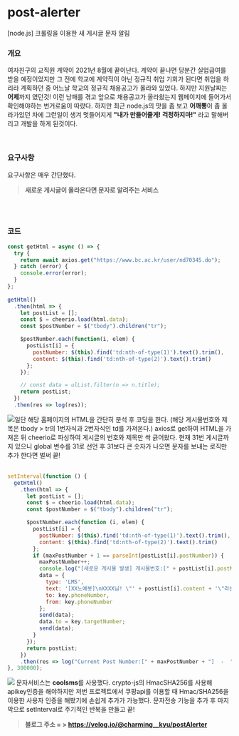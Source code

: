 # post-alerter
[node.js] 크롤링을 이용한 새 게시글 문자 알림

### 개요
여자친구의 교직원 계약이 2021년 8월에 끝이난다. 계약이 끝나면 당분간 실업급여를 받을 예정이었지만 그 전에 학교에 계약직이 아닌 정규직 취업 기회가 된다면 취업을 하리라 계획하던 중 어느날 학교의 정규직 채용공고가 올라와 있었다. 하지만 지원날짜는 **어제**까지 였던것! 이런 낭패를 겪고 앞으로 채용공고가 올라왔는지 웹페이지에 들어가서 확인해야하는 번거로움이 따랐다. 하지만 최근 node.js의 맛을 좀 보고 **어깨뽕**이 좀 올라가있던 차에 그런일이 생겨 멋들어지게 **"내가 만들어줄게! 걱정하지마!"** 라고 말해버리고 개발을 하게 된것이다.

<br/>

### 요구사항
요구사항은 매우 간단했다.
> **새로운 게시글이 올라온다면 문자로 알려주는 서비스**

<br/><br/>
      
### 코드
```javascript
const getHtml = async () => {
  try {
    return await axios.get("https://www.bc.ac.kr/user/nd70345.do");
  } catch (error) {
    console.error(error);
  }
};
 
getHtml()
  .then(html => {
    let postList = [];
    const $ = cheerio.load(html.data);
    const $postNumber = $("tbody").children("tr");

    $postNumber.each(function(i, elem) {
      postList[i] = {
        postNumber: $(this).find('td:nth-of-type(1)').text().trim(),
        content: $(this).find('td:nth-of-type(2)').text().trim()
      };
    });

    // const data = ulList.filter(n => n.title);
    return postList;
  })
  .then(res => log(res));
```
![](https://images.velog.io/images/charming__kyu/post/704e626d-b483-4d31-8433-ea7624c41c77/%E1%84%89%E1%85%B3%E1%84%8F%E1%85%B3%E1%84%85%E1%85%B5%E1%86%AB%E1%84%89%E1%85%A3%E1%86%BA%202021-02-15%20%E1%84%8B%E1%85%A9%E1%84%92%E1%85%AE%204.32.36.png)일단 해당 홈페이지의 HTML을 간단히 분석 후 코딩을 한다. 
(해당 게시물번호와 제목은 tbody > tr의 1번자식과 2번자식인 td를 가져온다.) 
axios로 get하여 HTML을 가져온 뒤 cheerio로 파싱하여 게시글의 번호와 제목만 싹 긁어왔다. 현재 31번 게시글까지 있으니 global 변수를 31로 선언 후 31보다 큰 숫자가 나오면 문자를 보내는 로직만 추가 한다면 벌써 끝!
<br/><br/>
```javascript
setInterval(function () {
  getHtml()
    .then(html => {
      let postList = [];
      const $ = cheerio.load(html.data);
      const $postNumber = $("tbody").children("tr");

      $postNumber.each(function (i, elem) {
        postList[i] = {
          postNumber: $(this).find('td:nth-of-type(1)').text().trim(),
          content: $(this).find('td:nth-of-type(2)').text().trim()
        };
        if (maxPostNumber + 1 == parseInt(postList[i].postNumber)) {
          maxPostNumber++;
          console.log("[새로운 게시물 발생] 게시물번호:[" + postList[i].postNumber + "] 게시물:[" + postList[i].content + "]");
          data = {
            type: 'LMS',
            text: '[XX노예봇]\nXXXX님! \"' + postList[i].content + '\"라는 새로운 채용공고가 올라왔습니다. 확인해주세요!!! 오늘 하루도 화이팅하세요!\n사랑해요!\n-XX노예 올림',
            to: key.phoneNumber,
            from: key.phoneNumber
          };
          send(data);
          data.to = key.targetNumber;
          send(data);
        }
      });
      return postList;
    })
    .then(res => log("Current Post Number:[" + maxPostNumber + "]  -  " + moment().format("YYYY-MM-DD HH:mm:ss")));
}, 300000);
```
![](https://images.velog.io/images/charming__kyu/post/62d9d521-02b0-4580-adc6-be0a43c40bd2/%E1%84%89%E1%85%B3%E1%84%8F%E1%85%B3%E1%84%85%E1%85%B5%E1%86%AB%E1%84%89%E1%85%A3%E1%86%BA%202021-02-15%20%E1%84%8B%E1%85%A9%E1%84%92%E1%85%AE%204.57.26.png) 문자서비스는 **coolsms**를 사용했다. crypto-js의 HmacSHA256를 사용해 apikey인증을 해야하지만 저번 프로젝트에서 쿠팡api를 이용할 때 Hmac/SHA256을 이용한 사용자 인증을 해봤기에 손쉽게 추가가 가능했다. 문자전송 기능을 추가 후 마지막으로 setInterval로 주기적인 반복을 만들고 끝!
<br/>

> **블로그 주소 = > https://velog.io/@charming__kyu/postAlerter**
